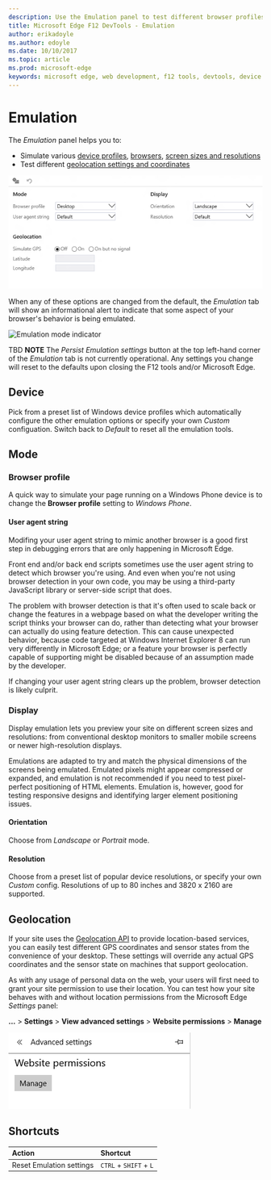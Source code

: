 ```yaml
---
description: Use the Emulation panel to test different browser profiles, screen sizes and resolutions, and GPS location coordinates
title: Microsoft Edge F12 DevTools - Emulation
author: erikadoyle
ms.author: edoyle
ms.date: 10/10/2017
ms.topic: article
ms.prod: microsoft-edge
keywords: microsoft edge, web development, f12 tools, devtools, device emulation, responsive design, geolocation, resolution
---
```


# Emulation

The *Emulation* panel helps you to:
 - Simulate various [device profiles](#device), [browsers](#browser-profile), [screen sizes and resolutions](#display)
 - Test different [geolocation settings and coordinates](#geolocation)

![Sections of the Emulation panel: Device, Mode, Display, and Geolocation](./media/emulation.png)

When any of these options are changed from the default, the *Emulation* tab will show an informational alert to indicate that some aspect of your browser's behavior is being emulated.

![Emulation mode indicator](./media/emulation_indicator.png)

TBD **NOTE** The *Persist Emulation settings* button at the top left-hand corner of the *Emulation* tab is not currently operational. Any settings you change will reset to the defaults upon closing the F12 tools and/or Microsoft Edge.

## Device

Pick from a preset list of Windows device profiles which  automatically configure the other emulation options or specify your own *Custom* configuation. Switch back to *Default* to reset all the emulation tools.

## Mode

### Browser profile
A quick way to simulate your page running on a Windows Phone device is to change the **Browser profile** setting to *Windows Phone*.

#### User agent string

Modifing your user agent string to mimic another browser is a good first step in debugging errors that are only happening in Microsoft Edge. 

Front end and/or back end scripts sometimes use the user agent string  to detect which browser you're using. And even when you're not using browser detection in your own code, you may be using a third-party JavaScript library or server-side script that does.

The problem with browser detection is that it's often used to scale back or change the features in a webpage based on what the developer writing the script thinks your browser can do, rather than detecting what your browser can actually do using feature detection. This can cause unexpected behavior, because code targeted at Windows Internet Explorer 8 can run very differently in Microsoft Edge; or a feature your browser is perfectly capable of supporting might be disabled because of an assumption made by the developer.

If changing your user agent string clears up the problem, browser detection is likely culprit.

### Display

Display emulation lets you preview your site on different screen sizes and resolutions: from conventional desktop monitors to smaller mobile screens or newer high-resolution displays.

Emulations are adapted to try and match the physical dimensions of the screens being emulated. Emulated pixels might appear compressed or expanded, and emulation is not recommended if you need to test pixel-perfect positioning of HTML elements. Emulation is, however, good for testing responsive designs and identifying larger element positioning issues.

#### Orientation

Choose from *Landscape* or *Portrait* mode.

#### Resolution

Choose from a preset list of popular device resolutions, or specify your own *Custom* config. Resolutions of up to 80 inches and 3820 x 2160 are supported.

## Geolocation

If your site uses the [Geolocation API](https://developer.mozilla.org/en-US/docs/Web/API/Geolocation/Using_geolocation) to provide location-based services, you can easily test different GPS coordinates and sensor states from the convenience of your desktop. These settings will override any actual GPS coordinates and the sensor state on machines that support geolocation. 

As with any usage of personal data on the web, your users will first need to grant your site permission to use their location. You can test how your site behaves with and without location permissions from the Microsoft Edge *Settings* panel:

**...** > **Settings** > **View advanced settings** > **Website permissions** > **Manage**

![Manage website permissions from the Microsoft Edge Settings panel](./media/settings_manage_permissions.png)

## Shortcuts

Action | Shortcut
:------------ | :-------------
Reset Emulation settings | `CTRL` + `SHIFT` + `L`
